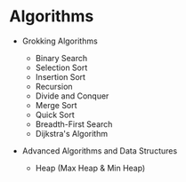 # Algorithms
* Grokking Algorithms
  * Binary Search
  * Selection Sort
  * Insertion Sort
  * Recursion
  * Divide and Conquer
  * Merge Sort
  * Quick Sort
  * Breadth-First Search
  * Dijkstra's Algorithm



* Advanced Algorithms and Data Structures
  * Heap (Max Heap & Min Heap)
